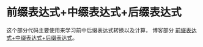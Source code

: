 # 前缀表达式+中缀表达式+后缀表达式

这个部分代码主要使用来学习前中后缀表达式转换以及计算， 博客部分 [前缀表达式+中缀表达式+后缀表达式](https://minbaby.github.io/post/2019-07/qian-zhong-hou-biao-da-shi/)。
